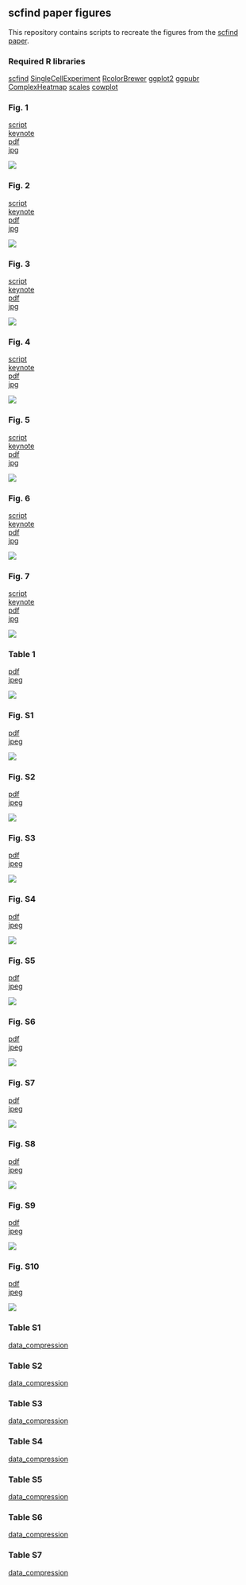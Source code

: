 ## scfind paper figures

This repository contains scripts to recreate the figures from the [scfind paper](https://doi.org/10.1101/788596).

### Required R libraries

[scfind](https://github.com/hemberg-lab/scfind)
[SingleCellExperiment](https://bioconductor.org/packages/release/bioc/html/SingleCellExperiment.html)
[RcolorBrewer](https://cran.r-project.org/web/packages/RColorBrewer/index.html)
[ggplot2](https://cran.r-project.org/web/packages/ggplot2/index.html)
[ggpubr](https://cran.r-project.org/web/packages/ggpubr/index.html)
[ComplexHeatmap](https://github.com/jokergoo/ComplexHeatmap)
[scales](https://cran.r-project.org/web/packages/scales/index.html)
[cowplot](https://cran.r-project.org/web/packages/cowplot/index.html)



### Fig. 1
[script](1cdef.Rmd)  
[keynote](keynote/1.key)  
[pdf](keynote/1.pdf)  
[jpg](keynote/1.jpeg)  

![](keynote/1.jpeg)

### Fig. 2
[script](2abcd.Rmd)  
[keynote](keynote/2.key)  
[pdf](keynote/2.pdf)  
[jpg](keynote/2.jpeg)  

![](keynote/2.jpeg)

### Fig. 3
[script](3ab.Rmd)  
[keynote](keynote/3.key)  
[pdf](keynote/3.pdf)  
[jpg](keynote/3.jpeg)  

![](keynote/3.jpeg)

### Fig. 4
[script](4abc.Rmd)  
[keynote](keynote/4.key)  
[pdf](keynote/4.pdf)  
[jpg](keynote/4.jpeg)  

![](keynote/4.jpeg)

### Fig. 5
[script](5b.Rmd)  
[keynote](keynote/5.key)  
[pdf](keynote/5.pdf)  
[jpg](keynote/5.jpeg)  

![](keynote/5.jpeg)

### Fig. 6
[script](6acd.Rmd)  
[keynote](keynote/6.key)  
[pdf](keynote/6.pdf)  
[jpg](keynote/6.jpeg)  

![](keynote/6.jpeg)

### Fig. 7
[script](7a.Rmd)  
[keynote](keynote/7.key)  
[pdf](keynote/7.pdf)  
[jpg](keynote/7.jpeg)  

![](keynote/7.jpeg)

### Table 1
[pdf](pdf/Table1.pdf)  
[jpeg](jpeg/Table1.jpeg)  

![](jpeg/Table1.jpeg)

### Fig. S1
[pdf](pdf/S1.pdf)  
[jpeg](jpeg/S1.jpeg)  

![](jpeg/S1.jpeg)

### Fig. S2
[pdf](pdf/S2.pdf)  
[jpeg](jpeg/S2.jpeg)  

![](jpeg/S2.jpeg)

### Fig. S3
[pdf](pdf/S3.pdf)  
[jpeg](jpeg/S3.jpeg)  

![](jpeg/S3.jpeg)

### Fig. S4
[pdf](pdf/S4.pdf)  
[jpeg](jpeg/S4.jpeg)  

![](jpeg/S4.jpeg)


### Fig. S5
[pdf](pdf/S5.pdf)  
[jpeg](jpeg/S5.jpeg)  

![](jpeg/S5.jpeg)

### Fig. S6
[pdf](pdf/S6.pdf)  
[jpeg](jpeg/S6.jpeg)  

![](jpeg/S6.jpeg)

### Fig. S7
[pdf](pdf/S7.pdf)  
[jpeg](jpeg/S7.jpeg)  

![](jpeg/S7.jpeg)

### Fig. S8
[pdf](pdf/S8.pdf)  
[jpeg](jpeg/S8.jpeg)  

![](jpeg/S8.jpeg)

### Fig. S9
[pdf](pdf/S9.pdf)  
[jpeg](jpeg/S9.jpeg)  

![](jpeg/S9.jpeg)

### Fig. S10
[pdf](pdf/S10.pdf)  
[jpeg](jpeg/S10.jpeg)  

![](jpeg/S10.jpeg)

### Table S1
[data_compression](data/S1.tsv)

### Table S2
[data_compression](data/S2.tsv)

### Table S3
[data_compression](data/S3.tsv)

### Table S4
[data_compression](data/S4.tsv)

### Table S5
[data_compression](data/S5.tsv)

### Table S6
[data_compression](data/S6.tsv)

### Table S7
[data_compression](data/S7.tsv)
